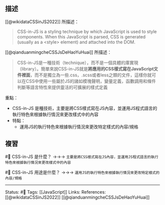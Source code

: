 ## 描述
[[@wikidataCSSinJS2022]] 所描述：
> CSS-in-JS is a styling technique by which JavaScript is used to style components. When this JavaScript is parsed, CSS is generated (usually as a \<style\> element) and attached into the DOM.

[[@qianduanmingcheCSSJsDeHaoYuHuai]] 所描述：
> CSS-in-JS是一種技術（technique），而不是一個具體的庫實現（library）。簡單來說CSS-in-JS就是**將應用的CSS樣式寫在JavaScript文件裡面**，而不是獨立為一些.css，.scss或者less之類的文件，這樣你就可以在CSS中使用一些屬於JS的諸如模塊聲明，變量定義，函數調用和條件判斷等語言特性來提供靈活的可擴展的樣式定義  
  

重點：
- CSS-in-JS 是種技術，主要是將CSS樣式寫在JS內容，並運用JS程式語言的執行特色來根據執行情況來更改樣式中的內容
- 特點：
	- 運用JS的執行特色來根據執行情況來更改特定樣式的內容/規格

## 複習
#🧠 CSS-in-JS 是什麼？ ->->-> `主要是將CSS樣式寫在JS內容，並運用JS程式語言的執行特色來根據執行情況來更改樣式中的內容`
<!--SR:!2025-02-19,550,250-->

#🧠 CSS-in-JS 用途是什麼？ ->->-> `運用JS的執行特色來根據執行情況來更改特定樣式的內容/規格`
<!--SR:!2023-11-03,275,250-->

---
Status: #🌱 
Tags:
[[JavaScript]]
Links:
References:
[[@wikidataCSSinJS2022]]
[[@qianduanmingcheCSSJsDeHaoYuHuai]]